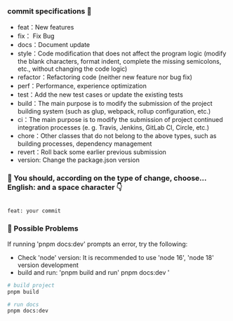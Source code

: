 ### commit specifications 📐

- feat：New features
- fix： Fix Bug
- docs：Document update
- style：Code modification that does not affect the program logic (modify the blank characters, format indent, complete the missing semicolons, etc., without changing the code logic)
- refactor：Refactoring code (neither new feature nor bug fix)
- perf：Performance, experience optimization
- test：Add the new test cases or update the existing tests
- build：The main purpose is to modify the submission of the project building system (such as glup, webpack, rollup configuration, etc.)
- ci：The main purpose is to modify the submission of project continued integration processes (e. g. Travis, Jenkins, GitLab CI, Circle, etc.)
- chore：Other classes that do not belong to the above types, such as building processes, dependency management
- revert：Roll back some earlier previous submission
- version: Change the package.json version

### 🤝 You should, according on the type of change, choose... English: and a space character 👇

```bash

feat: your commit

```

### 📌 Possible Problems

If running 'pnpm docs:dev' prompts an error, try the following:

- Check 'node' version: It is recommended to use 'node 16', 'node 18' version development
- build and run: 'pnpm build and run' pnpm docs:dev '

```bash
# build project
pnpm build

# run docs
pnpm docs:dev
```
